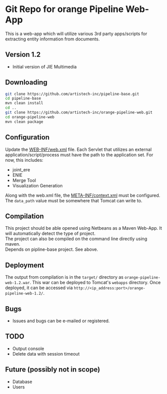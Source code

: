 # Git Repo for orange Pipeline Web-App

This is a web-app which will utilize various 3rd party apps/scripts for extracting entity information from documents.

## Version 1.2

- Initial version of JIE Multimedia

## Downloading

```sh
git clone https://github.com/artistech-inc/pipeline-base.git
cd pipeline-base
mvn clean install
cd ..
git clone https://github.com/artistech-inc/orange-pipeline-web.git
cd orange-pipeline-web
mvn clean package
```

## Configuration

Update the [WEB-INF/web.xml](https://github.com/artistech-inc/orange-pipeline-web/blob/master/src/main/webapp/WEB-INF/web.xml) file. Each Servlet that utilizes an external application/script/process must have the path to the application set. For now, this includes:

- joint_ere
- ENIE
- Merge Tool
- Visualization Generation

Along with the web.xml file, the [META-INF/context.xml](https://github.com/artistech-inc/orange-pipeline-web/blob/master/src/main/webapp/META-INF/context.xml) must be configured. The `data_path` value must be somewhere that Tomcat can write to.

## Compilation

This project should be able opened using Netbeans as a Maven Web-App. It will automatically detect the type of project.  
The project can also be compiled on the command line directly using maven.  
Depends on pipline-base project.  See above.

## Deployment

The output from compilation is in the `target/` directory as `orange-pipeline-web-1.2.war`. This war can be deployed to Tomcat's `webapps` directory. Once deployed, it can be accessed via `http://<ip_address:port>/orange-pipeline-web-1.2/`.

## Bugs

- Issues and bugs can be e-mailed or registered.

## TODO

- Output console
- Delete data with session timeout

## Future (possibly not in scope)

- Database
- Users

